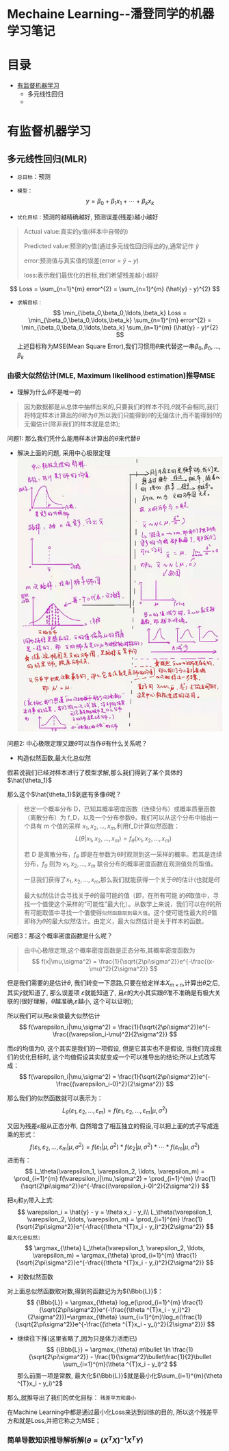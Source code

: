 # Mechaine Learning--潘登同学的机器学习笔记
# 目录
+ [有监督机器学习](#index1)
  + 多元线性回归
  + 

# 有监督机器学习

## 多元线性回归(MLR)

+ `总目标`：预测

+ `模型：`
$$
y = \beta_0 + \beta_1x_1 + \cdots + \beta_kx_k
$$

+ `优化目标：`预测的越精确越好, 预测误差(残差)越小越好
> Actual value:真实的y值(样本中自带的)
> 
> Predicted value:预测的y值(通过多元线性回归得出的y,通常记作 $\hat{y}$
> 
> error:预测值与真实值的误差(error = $\hat{y} - y$)
> 
> loss:表示我们最优化的目标,我们希望残差越小越好

$$
Loss = \sum_{n=1}^{m} error^{2} = \sum_{n=1}^{m} (\hat{y} - y)^{2}
$$

+ `求解目标：`
$$
\min_{\beta_0,\beta_0,\ldots,\beta_k} Loss = \min_{\beta_0,\beta_0,\ldots,\beta_k} \sum_{n=1}^{m} error^{2} = \min_{\beta_0,\beta_0,\ldots,\beta_k} \sum_{n=1}^{m} (\hat{y} - y)^{2}
$$
上述目标称为MSE(Mean Square Error),我们习惯用$\theta$来代替这一串${\beta_0,\beta_0,\ldots,\beta_k}$

### 由极大似然估计(MLE, Maximum likelihood estimation)推导MSE

+ 理解为什么$\theta$不是唯一的
> 因为数据都是从总体中抽样出来的,只要我们的样本不同,${\theta}$就不会相同,我们将特定样本计算出的${\theta}$称为$\hat{\theta}$,所以我们只能得到$\hat{\theta}$的无偏估计,而不能得到${\theta}$的无偏估计(除非我们的样本就是总体);

问题1: 那么我们凭什么能用样本计算出的$\hat{\theta}$来代替${\theta}$

+ 解决上面的问题, 采用中心极限定理
![pd的中心极限理解](img/中心极限定理.jpg)

问题2: 中心极限定理又跟$\hat{\theta}$可以当作${\theta}$有什么关系呢？

+ 构造似然函数,最大化总似然

假若说我们已经对样本进行了模型求解,那么我们得到了某个具体的$\hat{\theta_1}$

那么这个$\hat{\theta_1}$到底有多像${\theta}$呢？
> 给定一个概率分布 D，已知其概率密度函数（连续分布）或概率质量函数（离散分布）为 f_D，以及一个分布参数θ，我们可以从这个分布中抽出一个具有 m 个值的采样 $x_1,x_2,\ldots,x_m$,利用f_D计算似然函数：
> $$ L(\theta|x_1,x_2,\ldots,x_m) = f_{\theta}(x_1,x_2,\ldots,x_m)$$
> 
> 若 D 是离散分布，$f_{\theta}$ 即是在参数为θ时观测到这一采样的概率。若其是连续分布，$f_{\theta}$ 则为 $x_1,x_2,\ldots,x_m$ 联合分布的概率密度函数在观测值处的取值。
> 
> 一旦我们获得了$x_1,x_2,\ldots,x_m$,那么我们就能获得一个关于${\theta}$的估计(也就是$\hat{\theta}$)
> 
> 最大似然估计会寻找关于${\theta}$的最可能的值（即，在所有可能 的${\theta}$取值中，寻找一个值使这个采样的“可能性”最大化）。从数学上来说，我们可以在${\theta}$的所有可能取值中寻找一个值使得`似然函数取到最大值`。这个使可能性最大的$\hat{\theta}$值即称为${\theta}$的最大似然估计。由定义，最大似然估计是关于样本的函数。

问题3：那这个概率密度函数是什么呢？
> 由中心极限定理,这个概率密度函数是正态分布,其概率密度函数为
> $$ f(x|\mu,\sigma^2) = \frac{1}{\sqrt{2\pi\sigma^2}}e^{-\frac{(x-\mu)^2}{2\sigma^2}} $$

但是我们需要的是估计${\theta}$, 我们转变一下思路,只要在给定样本$X_{m\times n}$,计算出$\hat{\theta}$之后, 其实$\hat{y}$就知道了, 那么误差项 $\varepsilon$就能知道了, 且$\varepsilon$的大小其实跟$\hat{\theta}$准不准确是有极大关联的(很好理解，$\hat{\theta}$越准确,$\varepsilon$越小, 这个可以证明);

所以我们可以用$\varepsilon$来做最大似然估计
$$ 
f(\varepsilon_i|\mu,\sigma^2) = \frac{1}{\sqrt{2\pi\sigma^2}}e^{-\frac{(\varepsilon_i-\mu)^2}{2\sigma^2}}
$$

而$\varepsilon$的均值为0, 这个其实是我们的一项假设, 但是它其实也不是假设, 当我们完成我们的优化目标时, 这个均值假设其实就变成一个可以推导出的结论;所以上式改写成：
$$ 
f(\varepsilon_i|\mu,\sigma^2) = \frac{1}{\sqrt{2\pi\sigma^2}}e^{-\frac{(\varepsilon_i-0)^2}{2\sigma^2}}
$$

那么我们的似然函数就可以表示为：
$$
L_\theta(\varepsilon_1, \varepsilon_2, \ldots, \varepsilon_m)=f(\varepsilon_1, \varepsilon_2, \ldots, \varepsilon_m|\mu,\sigma^2)
$$

又因为残差$\varepsilon$服从正态分布, 自然暗含了相互独立的假设,可以把上面的式子写成连乘的形式：
$$
f(\varepsilon_1, \varepsilon_2, \ldots, \varepsilon_m|\mu,\sigma^2)=f(\varepsilon_1|\mu,\sigma^2)*f(\varepsilon_2|\mu,\sigma^2)*\cdots*f(\varepsilon_m|\mu,\sigma^2)
$$
进而有：
$$
L_\theta(\varepsilon_1, \varepsilon_2, \ldots, \varepsilon_m) = \prod_{i=1}^{m} f(\varepsilon_i|\mu,\sigma^2) = \prod_{i=1}^{m} \frac{1}{\sqrt{2\pi\sigma^2}}e^{-\frac{(\varepsilon_i-0)^2}{2\sigma^2}}
$$

把$x_i$和$y_i$带入上式:
$$
\varepsilon_i = \hat{y} - y = \theta x_i - y_i\\
L_\theta(\varepsilon_1, \varepsilon_2, \ldots, \varepsilon_m) = \prod_{i=1}^{m} \frac{1}{\sqrt{2\pi\sigma^2}}e^{-\frac{(\theta ^{T}x_i - y_i)^2}{2\sigma^2}}
$$
`最大化总似然:`
$$
\argmax_{\theta} L_\theta(\varepsilon_1, \varepsilon_2, \ldots, \varepsilon_m) = \argmax_{\theta} \prod_{i=1}^{m} \frac{1}{\sqrt{2\pi\sigma^2}}e^{-\frac{(\theta ^{T}x_i - y_i)^2}{2\sigma^2}}
$$
+ 对数似然函数

对上面总似然函数取对数,得到的函数记为为${\Bbb{L}}$：
$$
{\Bbb{L}} = \argmax_{\theta} log_e(\prod_{i=1}^{m} \frac{1}{\sqrt{2\pi\sigma^2}}e^{-\frac{(\theta ^{T}x_i - y_i)^2}{2\sigma^2}})=\argmax_{\theta} \sum_{i=1}^{m}\log_e(\frac{1}{\sqrt{2\pi\sigma^2}}e^{-\frac{(\theta ^{T}x_i - y_i)^2}{2\sigma^2}})
$$

+ 继续往下推(这里省略了,因为只是体力活而已)
$$
{\Bbb{L}} = \argmax_{\theta} m\bullet \ln \frac{1}{\sqrt{2\pi\sigma^2}} - \frac{1}{\sigma^2}\bullet\frac{1}{2}\bullet \sum_{i=1}^{m}(\theta ^{T}x_i - y_i)^2
$$
那么前面一项是常数, 最大化${\Bbb{L}}$就是最小化$\sum_{i=1}^{m}(\theta ^{T}x_i - y_i)^2$

那么,就推导出了我们的优化目标： `残差平方和最小`

在Machine Learning中都是通过最小化Loss来达到训练的目的, 所以这个残差平方和就是Loss,并把它称之为MSE；

### 简单导数知识推导解析解($\theta = (X^TX)^{-1}X^TY$)













